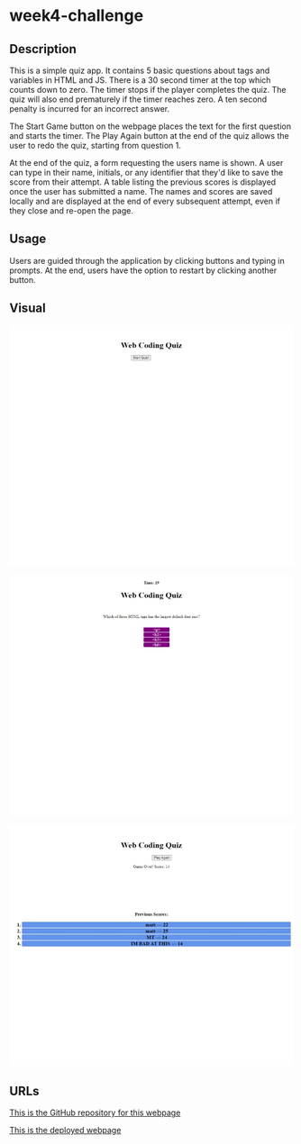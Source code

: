# week4-challenge

## Description

This is a simple quiz app. It contains 5 basic questions about tags and variables in HTML and JS. There is a 30 second timer at the top which counts down to zero. The timer stops if the player completes the quiz. The quiz will also end prematurely if the timer reaches zero. A ten second penalty is incurred for an incorrect answer.

The Start Game button on the webpage places the text for the first question and starts the timer. The Play Again button at the end of the quiz allows the user to redo the quiz, starting from question 1.

At the end of the quiz, a form requesting the users name is shown. A user can type in their name, initials, or any identifier that they'd like to save the score from their attempt. A table listing the previous scores is displayed once the user has submitted a name. The names and scores are saved locally and are displayed at the end of every subsequent attempt, even if they close and re-open the page.

## Usage

Users are guided through the application by clicking buttons and typing in prompts. At the end, users have the option to restart by clicking another button.

## Visual

![This is an image of the start screen of the quiz](./assets/images/startscreen.jpeg)

![This is an image of question 1](./assets/images/questionscreen.jpeg)

![This is an image of the end screen with the recorded scores](./assets/images/endscreen.jpeg)

## URLs

[This is the GitHub repository for this webpage](https://github.com/Shippo704/week4-challenge)

[This is the deployed webpage]()